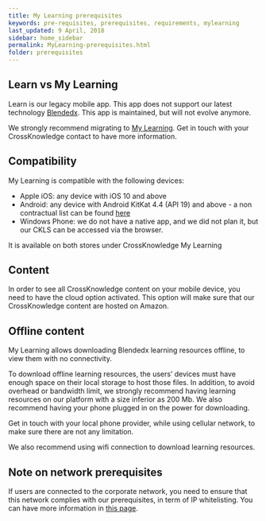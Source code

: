 ```yaml
---
title: My Learning prerequisites
keywords: pre-requisites, prerequisites, requirements, mylearning
last_updated: 9 April, 2018
sidebar: home_sidebar
permalink: MyLearning-prerequisites.html
folder: prerequisites
---
```



## Learn vs My Learning

Learn is our legacy mobile app. This app does not support our latest technology [Blendedx]( https://www.youtube.com/watch?v=Ab6_IiCz1a8 ). This app is maintained, but will not evolve anymore.

We strongly recommend migrating to [My Learning]( https://www.youtube.com/watch?v=RcR7IznmaHE ). Get in touch with your CrossKnowledge contact to have more information.

## Compatibility

My Learning is compatible with the following devices:
* Apple iOS: any device with iOS 10 and above
* Android: any device with Android KitKat 4.4 (API 19) and above - a non contractual list can be found [here](http://www.theandroidcop.com/list-of-android-smartphones-and-tablets-getting-android-4-4-kitkat-update)
* Windows Phone: we do not have a native app, and we did not plan it, but our CKLS can be accessed via the browser.

It is available on both stores under CrossKnowledge My Learning

## Content

In order to see all CrossKnowledge content on your mobile device, you need to have the cloud option activated. This option will make sure that our CrossKnowledge content are hosted on Amazon.

## Offline content

My Learning allows downloading Blendedx learning resources offline, to view them with no connectivity.

To download offline learning resources, the users’ devices must have enough space on their local storage to host those files. In addition, to avoid overhead or bandwidth limit, we strongly recommend having learning resources on our platform with a size inferior as 200 Mb. We also recommend having your phone plugged in on the power for downloading.

Get in touch with your local phone provider, while using cellular network, to make sure there are not any limitation.

We also recommend using wifi connection to download learning resources.

## Note on network prerequisites

If users are connected to the corporate network, you need to ensure that this network complies with our prerequisites, in term of IP whitelisting. You can have more information in [this page](https://developers.crossknowledge.com/CKLS-prerequisites).
